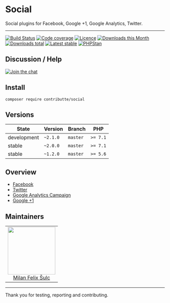 # Social

Social plugins for Facebook, Google +1, Google Analytics, Twitter.

-----

[![Build Status](https://img.shields.io/travis/contributte/social.svg?style=flat-square)](https://travis-ci.org/contributte/social)
[![Code coverage](https://img.shields.io/coveralls/contributte/social.svg?style=flat-square)](https://coveralls.io/r/contributte/social)
[![Licence](https://img.shields.io/packagist/l/contributte/social.svg?style=flat-square)](https://packagist.org/packages/contributte/social)
[![Downloads this Month](https://img.shields.io/packagist/dm/contributte/social.svg?style=flat-square)](https://packagist.org/packages/contributte/social)
[![Downloads total](https://img.shields.io/packagist/dt/contributte/social.svg?style=flat-square)](https://packagist.org/packages/contributte/social)
[![Latest stable](https://img.shields.io/packagist/v/contributte/social.svg?style=flat-square)](https://packagist.org/packages/contributte/social)
[![PHPStan](https://img.shields.io/badge/PHPStan-enabled-brightgreen.svg?style=flat)](https://github.com/phpstan/phpstan)

## Discussion / Help

[![Join the chat](https://img.shields.io/gitter/room/contributte/contributte.svg?style=flat-square)](http://bit.ly/ctteg)

## Install

```
composer require contributte/social
```

## Versions

| State       | Version   | Branch   | PHP      |
|-------------|-----------|----------|----------|
| development | `~2.1.0`  | `master` | `>= 7.1` |
| stable      | `~2.0.0`  | `master` | `>= 7.1` |
| stable      | `~1.2.0`  | `master` | `>= 5.6` |


## Overview

- [Facebook](https://github.com/contributte/social/tree/master/docs/Facebook.md)
- [Twitter](https://github.com/contributte/social/tree/master/docs/Twitter.md)
- [Google Analytics Campaign](https://github.com/contributte/social/tree/master/docs/GoogleAnalytics.md)
- [Google +1](https://github.com/contributte/social/tree/master/docs/Google+1.md)

## Maintainers

<table>
  <tbody>
    <tr>
      <td align="center">
        <a href="https://github.com/f3l1x">
            <img width="150" height="150" src="https://avatars2.githubusercontent.com/u/538058?v=3&s=150">
        </a>
        </br>
        <a href="https://github.com/f3l1x">Milan Felix Šulc</a>
      </td>
    </tr>
  </tbody>
</table>

-----

Thank you for testing, reporting and contributing.
